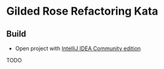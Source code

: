 # Gilded Rose Refactoring Kata

## Build
- Open project with [IntelliJ IDEA Community edition](https://www.jetbrains.com/idea/download/)

TODO
